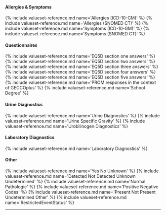 #### Allergies & Symptoms
{% include valueset-reference.md name='Allergies (ICD-10-GM)' %}
{% include valueset-reference.md name='Allergies (SNOMED CT)' %}
{% include valueset-reference.md name='Symptoms (ICD-10-GM)' %}
{% include valueset-reference.md name='Symptoms (SNOMED CT)' %}

#### Questionnaires
{% include valueset-reference.md name='EQ5D section one answers' %}
{% include valueset-reference.md name='EQ5D section two answers' %}
{% include valueset-reference.md name='EQ5D section three answers' %}
{% include valueset-reference.md name='EQ5D section four answers' %}
{% include valueset-reference.md name='EQ5D section five answers' %}
{% include valueset-reference.md name='PROM responses in the context of GECCOplus' %}
{% include valueset-reference.md name='School Degree' %}

#### Urine Diagnostics
{% include valueset-reference.md name='Urine Diagnostics' %}
{% include valueset-reference.md name='Urine Specific Gravity' %}
{% include valueset-reference.md name='Urobilinogen Diagnostics' %}

#### Laboratory Diagnostics
{% include valueset-reference.md name='Laboratory Diagnostics' %}

#### Other
{% include valueset-reference.md name='Yes No Unknown' %}
{% include valueset-reference.md name='Detected Not Detected Unknown Undetermined' %}
{% include valueset-reference.md name='Normal Pathologic' %}
{% include valueset-reference.md name='Positive Negative Codes' %}
{% include valueset-reference.md name='Present Not Present Undetermined Other' %}
{% include valueset-reference.md name='RestrictedEventStatus' %}

---


<br />
